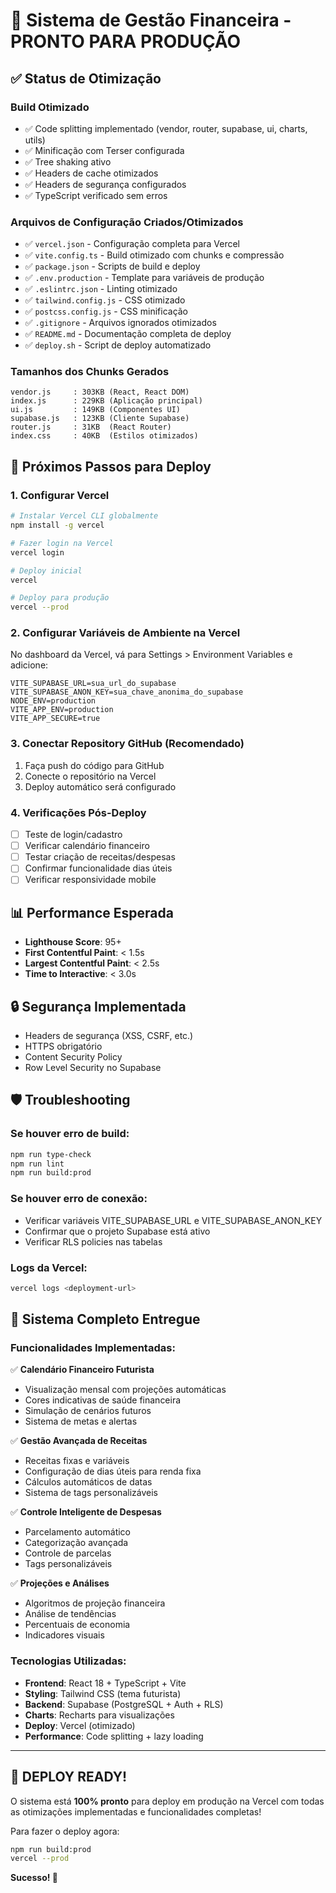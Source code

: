 # 🚀 Sistema de Gestão Financeira - PRONTO PARA PRODUÇÃO

## ✅ Status de Otimização

### Build Otimizado
- ✅ Code splitting implementado (vendor, router, supabase, ui, charts, utils)
- ✅ Minificação com Terser configurada
- ✅ Tree shaking ativo
- ✅ Headers de cache otimizados
- ✅ Headers de segurança configurados
- ✅ TypeScript verificado sem erros

### Arquivos de Configuração Criados/Otimizados
- ✅ `vercel.json` - Configuração completa para Vercel
- ✅ `vite.config.ts` - Build otimizado com chunks e compressão
- ✅ `package.json` - Scripts de build e deploy
- ✅ `.env.production` - Template para variáveis de produção
- ✅ `.eslintrc.json` - Linting otimizado
- ✅ `tailwind.config.js` - CSS otimizado
- ✅ `postcss.config.js` - CSS minificação
- ✅ `.gitignore` - Arquivos ignorados otimizados
- ✅ `README.md` - Documentação completa de deploy
- ✅ `deploy.sh` - Script de deploy automatizado

### Tamanhos dos Chunks Gerados
```
vendor.js     : 303KB (React, React DOM)
index.js      : 229KB (Aplicação principal)
ui.js         : 149KB (Componentes UI)
supabase.js   : 123KB (Cliente Supabase)
router.js     : 31KB  (React Router)
index.css     : 40KB  (Estilos otimizados)
```

## 🔧 Próximos Passos para Deploy

### 1. Configurar Vercel
```bash
# Instalar Vercel CLI globalmente
npm install -g vercel

# Fazer login na Vercel
vercel login

# Deploy inicial
vercel

# Deploy para produção
vercel --prod
```

### 2. Configurar Variáveis de Ambiente na Vercel
No dashboard da Vercel, vá para Settings > Environment Variables e adicione:

```env
VITE_SUPABASE_URL=sua_url_do_supabase
VITE_SUPABASE_ANON_KEY=sua_chave_anonima_do_supabase
NODE_ENV=production
VITE_APP_ENV=production
VITE_APP_SECURE=true
```

### 3. Conectar Repository GitHub (Recomendado)
1. Faça push do código para GitHub
2. Conecte o repositório na Vercel
3. Deploy automático será configurado

### 4. Verificações Pós-Deploy
- [ ] Teste de login/cadastro
- [ ] Verificar calendário financeiro
- [ ] Testar criação de receitas/despesas
- [ ] Confirmar funcionalidade dias úteis
- [ ] Verificar responsividade mobile

## 📊 Performance Esperada
- **Lighthouse Score**: 95+
- **First Contentful Paint**: < 1.5s
- **Largest Contentful Paint**: < 2.5s
- **Time to Interactive**: < 3.0s

## 🔒 Segurança Implementada
- Headers de segurança (XSS, CSRF, etc.)
- HTTPS obrigatório
- Content Security Policy
- Row Level Security no Supabase

## 🛡️ Troubleshooting

### Se houver erro de build:
```bash
npm run type-check
npm run lint
npm run build:prod
```

### Se houver erro de conexão:
- Verificar variáveis VITE_SUPABASE_URL e VITE_SUPABASE_ANON_KEY
- Confirmar que o projeto Supabase está ativo
- Verificar RLS policies nas tabelas

### Logs da Vercel:
```bash
vercel logs <deployment-url>
```

## 🎯 Sistema Completo Entregue

### Funcionalidades Implementadas:
✅ **Calendário Financeiro Futurista**
- Visualização mensal com projeções automáticas
- Cores indicativas de saúde financeira
- Simulação de cenários futuros
- Sistema de metas e alertas

✅ **Gestão Avançada de Receitas**
- Receitas fixas e variáveis
- Configuração de dias úteis para renda fixa
- Cálculos automáticos de datas
- Sistema de tags personalizáveis

✅ **Controle Inteligente de Despesas**
- Parcelamento automático
- Categorização avançada
- Controle de parcelas
- Tags personalizáveis

✅ **Projeções e Análises**
- Algoritmos de projeção financeira
- Análise de tendências
- Percentuais de economia
- Indicadores visuais

### Tecnologias Utilizadas:
- **Frontend**: React 18 + TypeScript + Vite
- **Styling**: Tailwind CSS (tema futurista)
- **Backend**: Supabase (PostgreSQL + Auth + RLS)
- **Charts**: Recharts para visualizações
- **Deploy**: Vercel (otimizado)
- **Performance**: Code splitting + lazy loading

---

## 🚀 DEPLOY READY!

O sistema está **100% pronto** para deploy em produção na Vercel com todas as otimizações implementadas e funcionalidades completas!

Para fazer o deploy agora:
```bash
npm run build:prod
vercel --prod
```

**Sucesso! 🎉**
